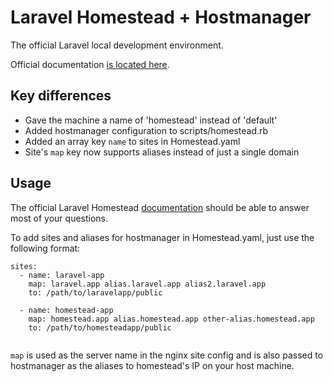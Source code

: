 # Laravel Homestead + Hostmanager

The official Laravel local development environment.

Official documentation [is located here](http://laravel.com/docs/homestead?version=4.2).

## Key differences

- Gave the machine a name of 'homestead' instead of 'default'
- Added hostmanager configuration to scripts/homestead.rb
- Added an array key `name` to sites in Homestead.yaml
- Site's `map` key now supports aliases instead of just a single domain

## Usage

The official Laravel Homestead [documentation](http://laravel.com/docs/homestead?version=4.2) should be able to answer most of your questions.

To add sites and aliases for hostmanager in Homestead.yaml, just use the following format:

```
sites:
  - name: laravel-app
    map: laravel.app alias.laravel.app alias2.laravel.app
    to: /path/to/laravelapp/public
    
  - name: homestead-app
    map: homestead.app alias.homestead.app other-alias.homestead.app
    to: /path/to/homesteadapp/public
  
```

`map` is used as the server name in the nginx site config and is also passed to hostmanager as the aliases to homestead's IP on your host machine.

